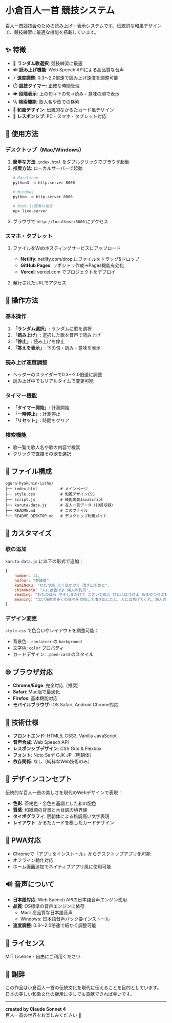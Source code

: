 # 小倉百人一首 競技システム

百人一首競技会のための読み上げ・表示システムです。伝統的な和風デザインで、競技練習に最適な機能を搭載しています。

## ✨ 特徴

- 🎲 **ランダム歌選択**: 競技練習に最適
- 🔊 **読み上げ機能**: Web Speech APIによる高品質な音声
- ⚡ **速度調整**: 0.3〜2.0倍速で読み上げ速度を調整可能
- ⏱️ **競技タイマー**: 正確な時間管理
- 👁️ **段階表示**: 上の句→下の句→読み・意味の順で表示
- 🔍 **検索機能**: 歌人名や歌での検索
- 🎨 **和風デザイン**: 伝統的なかるたカード風デザイン
- 📱 **レスポンシブ**: PC・スマホ・タブレット対応

## 🚀 使用方法

### デスクトップ（Mac/Windows）

1. **簡単な方法**: `index.html` をダブルクリックでブラウザ起動
2. **推奨方法**: ローカルサーバーで起動
   ```bash
   # Mac/Linux
   python3 -m http.server 8000
   
   # Windows
   python -m http.server 8000
   
   # Node.js使用の場合
   npx live-server
   ```
3. ブラウザで `http://localhost:8000` にアクセス

### スマホ・タブレット

1. ファイルをWebホスティングサービスにアップロード
   - **Netlify**: netlify.com/drop にファイルをドラッグ&ドロップ
   - **GitHub Pages**: リポジトリ作成→Pages機能有効化
   - **Vercel**: vercel.com でプロジェクトをデプロイ

2. 発行されたURLでアクセス

## 🎯 操作方法

### 基本操作
1. **「ランダム選択」**: ランダムに歌を選択
2. **「読み上げ」**: 選択した歌を音声で読み上げ
3. **「停止」**: 読み上げを停止
4. **「答えを表示」**: 下の句・読み・意味を表示

### 読み上げ速度調整
- ヘッダーのスライダーで0.3〜2.0倍速に調整
- 読み上げ中でもリアルタイムで変更可能

### タイマー機能
- **「タイマー開始」**: 計測開始
- **「一時停止」**: 計測停止
- **「リセット」**: 時間をクリア

### 検索機能
- 歌一覧で歌人名や歌の内容で検索
- クリックで直接その歌を選択

## 📁 ファイル構成

```
ogura-hyakunin-isshu/
├── index.html          # メインページ
├── style.css           # 和風デザインCSS
├── script.js           # 機能実装JavaScript
├── karuta-data.js      # 百人一首データ（10首収録）
├── README.md           # このファイル
└── README_DESKTOP.md   # デスクトップ利用ガイド
```

## 🔧 カスタマイズ

### 歌の追加
`karuta-data.js` に以下の形式で追加：

```javascript
{
    number: 11,
    author: "参議篁",
    kamiNoKu: "わたの原 八十島かけて 漕ぎ出でぬと",
    shimoNoKu: "人には告げよ 海人の釣舟",
    reading: "わたのはら やそしまかけて こぎいでぬと ひとにはつげよ あまのつりぶね",
    meaning: "広い海原の多くの島々を目指して漕ぎ出したと、人には告げてくれ、海人の釣舟よ"
}
```

### デザイン変更
`style.css` で色合いやレイアウトを調整可能：
- 背景色: `.container` の `background`
- 文字色: `color` プロパティ
- カードデザイン: `.poem-card` のスタイル

## 🌐 ブラウザ対応

- **Chrome/Edge**: 完全対応（推奨）
- **Safari**: Mac版で最適化
- **Firefox**: 基本機能対応
- **モバイルブラウザ**: iOS Safari, Android Chrome対応

## 📝 技術仕様

- **フロントエンド**: HTML5, CSS3, Vanilla JavaScript
- **音声合成**: Web Speech API
- **レスポンシブデザイン**: CSS Grid & Flexbox
- **フォント**: Noto Serif CJK JP（明朝体）
- **依存関係**: なし（純粋なWeb技術のみ）

## 🎨 デザインコンセプト

伝統的な百人一首の美しさを現代のWebデザインで表現：
- **色彩**: 茶褐色・金色を基調とした和の配色
- **質感**: 和紙調の背景と木目調の境界線
- **タイポグラフィ**: 明朝体による格調高い文字表現
- **レイアウト**: かるたカードを模したカードデザイン

## 📱 PWA対応

- Chromeで「アプリをインストール」からデスクトップアプリ化可能
- オフライン動作対応
- ホーム画面追加でネイティブアプリ風に使用可能

## 🔊 音声について

- **日本語対応**: Web Speech APIの日本語音声エンジン使用
- **品質**: OS標準の音声エンジンに依存
  - Mac: 高品質な日本語音声
  - Windows: 日本語音声パック要インストール
- **速度調整**: 0.3〜2.0倍速で細かく調整可能

## 📄 ライセンス

MIT License - 自由にご利用ください

## 🙏 謝辞

この作品は小倉百人一首の伝統文化を現代に伝えることを目的としています。
日本の美しい和歌文化の継承に少しでも貢献できれば幸いです。

---

**created by Claude Sonnet 4**  
百人一首の世界をお楽しみください 🌸